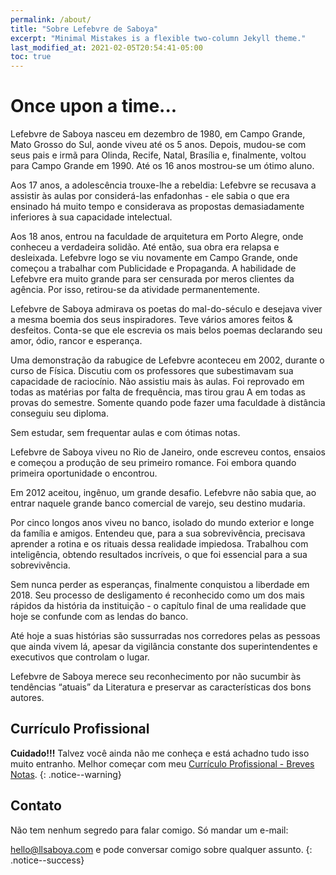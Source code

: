 ```yaml
---
permalink: /about/
title: "Sobre Lefebvre de Saboya"
excerpt: "Minimal Mistakes is a flexible two-column Jekyll theme."
last_modified_at: 2021-02-05T20:54:41-05:00
toc: true
---
```


# Once upon a time...

Lefebvre de Saboya nasceu em dezembro de 1980, em Campo Grande, Mato Grosso do Sul, aonde viveu até os 5 anos. Depois, mudou-se com seus pais e irmã para Olinda, Recife, Natal, Brasília e, finalmente, voltou para Campo Grande em 1990. Até os 16 anos mostrou-se um ótimo aluno.

Aos 17 anos, a adolescência trouxe-lhe a rebeldia: Lefebvre se recusava a assistir às aulas por considerá-las enfadonhas - ele sabia o que era ensinado há muito tempo e considerava as propostas demasiadamente inferiores à sua capacidade intelectual.

Aos 18 anos, entrou na faculdade de arquitetura em Porto Alegre, onde conheceu a verdadeira solidão. Até então, sua obra era relapsa e desleixada. Lefebvre logo se viu novamente em Campo Grande, onde começou a trabalhar com Publicidade e Propaganda. A habilidade de Lefebvre era muito grande para ser censurada por meros clientes da agência. Por isso, retirou-se da atividade permanentemente.

Lefebvre de Saboya admirava os poetas do mal-do-século e desejava viver a mesma boemia dos seus inspiradores. Teve vários amores feitos & desfeitos. Conta-se que ele escrevia os mais belos poemas declarando seu amor, ódio, rancor e esperança.

Uma demonstração da rabugice de Lefebvre aconteceu em 2002, durante o curso de Física. Discutiu com os professores que subestimavam sua capacidade de raciocínio. Não assistiu mais às aulas. Foi reprovado em todas as matérias por falta de frequência, mas tirou grau A em todas as provas do semestre. Somente quando pode fazer uma faculdade à distância conseguiu seu diploma.

Sem estudar, sem frequentar aulas e com ótimas notas.

Lefebvre de Saboya viveu no Rio de Janeiro, onde escreveu contos, ensaios e começou a produção de seu primeiro romance. Foi embora quando primeira oportunidade o encontrou.

Em 2012 aceitou, ingênuo, um grande desafio. Lefebvre não sabia que, ao entrar naquele grande banco comercial de varejo, seu destino mudaria.

Por cinco longos anos viveu no banco, isolado do mundo exterior e longe da família e amigos. Entendeu que, para a sua sobrevivência, precisava aprender a rotina e os rituais dessa realidade impiedosa. Trabalhou com inteligência, obtendo resultados incríveis, o que foi essencial para a sua sobrevivência. 

Sem nunca perder as esperanças, finalmente conquistou a liberdade em 2018. Seu processo de desligamento é reconhecido como um dos mais rápidos da história da instituição - o capítulo final de uma realidade que hoje se confunde com as lendas do banco. 

Até hoje a suas histórias são sussurradas nos corredores pelas as pessoas que ainda vivem lá, apesar da vigilância constante dos superintendentes e executivos que controlam o lugar.

Lefebvre de Saboya merece seu reconhecimento por não sucumbir às tendências “atuais” da Literatura e preservar as características dos bons autores.

## Currículo Profissional

**Cuidado!!!** Talvez você ainda não me conheça e está achadno tudo isso muito entranho. Melhor começar com meu [Currículo Profissional - Breves Notas](https://llsaboya.com/profissional/).
{: .notice--warning}

## Contato

Não tem nenhum segredo para falar comigo. Só mandar um e-mail:

[hello@llsaboya.com](mailto:hello@llsaboya.com) e pode conversar comigo sobre qualquer assunto.
{: .notice--success}
